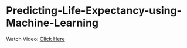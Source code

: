 # Predicting-Life-Expectancy-using-Machine-Learning
Watch Video: <html><body><a href="https://drive.google.com/file/d/1U3j-DaKgO-MHWvYrSdrVNsM3DwlvUbii/view?usp=sharing
  ">Click Here</a></body></html>
